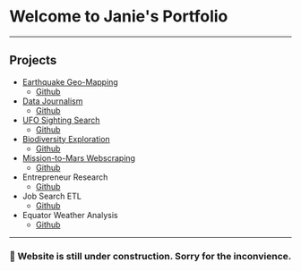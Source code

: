 # Welcome to Janie's Portfolio
-----

## Projects
* [Earthquake Geo-Mapping](https://janie228.github.io/Earthquake_Leaflet/)  
  - [Github](https://github.com/Janie228/Earthquake_Leaflet)
* [Data Journalism](https://janie228.github.io/Journalism_D3/)              
  - [Github](https://github.com/Janie228/Journalism_D3)
* [UFO Sighting Search](https://janie228.github.io/UFO_Sighting_JS/)        
  - [Github](https://github.com/Janie228/UFO_Sighting_JS)
* [Biodiversity Exploration](https://jl-biodiversity.herokuapp.com/)        
  - [Github](https://github.com/Janie228/Biodiversity_Plotly)
* [Mission-to-Mars Webscraping](https://jl-mission-to-mars.herokuapp.com/)  
  - [Github](https://github.com/Janie228/Mission-to-Mars_Webscraping)
* Entrepreneur Research 
  - [Github](https://github.com/Janie228/Entrepreneur_Research)
* Job Search ETL                                                            
  - [Github](https://github.com/Janie228/JobSearch_ETL)
* Equator Weather Analysis                                                 
  - [Github](https://github.com/Janie228/Projects/tree/master/Python_Challenge/Web-API)

-----
### 🚧 Website is still under construction. Sorry for the inconvience.  
